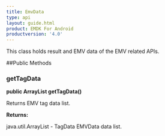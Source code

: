 ```yaml
---
title: EmvData
type: api
layout: guide.html
product: EMDK For Android
productversion: '4.0'
---
```



This class holds result and EMV data of the EMV related APIs.

##Public Methods

### getTagData

**public ArrayList getTagData()**

Returns EMV tag data list.

**Returns:**

java.util.ArrayList - TagData EMVData data list.









